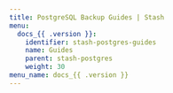 ```yaml
---
title: PostgreSQL Backup Guides | Stash
menu:
  docs_{{ .version }}:
    identifier: stash-postgres-guides
    name: Guides
    parent: stash-postgres
    weight: 30
menu_name: docs_{{ .version }}
---
```


